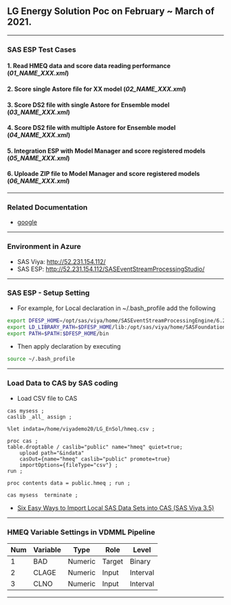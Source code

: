## LG Energy Solution Poc on February ~ March of 2021.

---

### SAS ESP Test Cases
#### 1. Read HMEQ data and score data reading performance (_01_NAME_XXX.xml_)
#### 2. Score single Astore file for XX model (_02_NAME_XXX.xml_)
#### 3. Score DS2 file with single Astore for Ensemble model (_03_NAME_XXX.xml_)
#### 4. Score DS2 file with multiple Astore for Ensemble model (_04_NAME_XXX.xml_)
#### 5. Integration ESP with Model Manager and score registered models (_05_NAME_XXX.xml_)
#### 6. Uploade ZIP file to Model Manager and score registered models (_06_NAME_XXX.xml_)

---

### Related Documentation
- [google](https://www.google.com/)

---

### Environment in Azure
- SAS Viya: http://52.231.154.112/
- SAS ESP: http://52.231.154.112/SASEventStreamProcessingStudio/

---

### SAS ESP - Setup Setting
- For example, for Local declaration in ~/.bash_profile add the following
```bash
export DFESP_HOME=/opt/sas/viya/home/SASEventStreamProcessingEngine/6.2
export LD_LIBRARY_PATH=$DFESP_HOME/lib:/opt/sas/viya/home/SASFoundation/sasexe
export PATH=$PATH:$DFESP_HOME/bin
```
- Then apply declaration by executing
```bash
source ~/.bash_profile
```

---

### Load Data to CAS by SAS coding
- Load CSV file to CAS
```sas
cas mysess ;
caslib _all_ assign ;

%let indata=/home/viyademo20/LG_EnSol/hmeq.csv ;

proc cas ;
table.droptable / caslib="public" name="hmeq" quiet=true;
	upload path="&indata"               
	casOut={name="hmeq" caslib="public" promote=true}
	importOptions={fileType="csv"} ; 
run ;

proc contents data = public.hmeq ; run ;

cas mysess  terminate ;
```

- [Six Easy Ways to Import Local SAS Data Sets into CAS (SAS Viya 3.5)](https://communities.sas.com/t5/SAS-Communities-Library/Six-Easy-Ways-to-Import-Local-SAS-Data-Sets-into-CAS-SAS-Viya-3/ta-p/671255)

---

### HMEQ Variable Settings in VDMML Pipeline

Num | Variable | Type | Role | Level
----|---------|------|------|------
1 | BAD | Numeric | Target | Binary
2 | CLAGE | Numeric | Input | Interval
3 | CLNO | Numeric | Input |Interval

---

